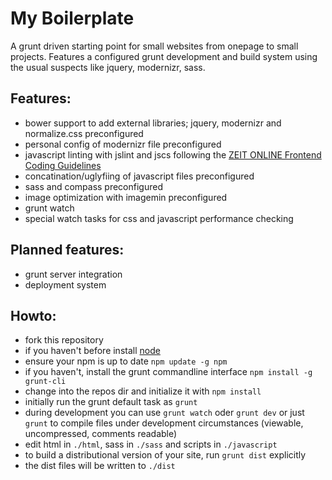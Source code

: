 # My Boilerplate

A grunt driven starting point for small websites from onepage to small projects. Features a configured grunt development and build system using the usual suspects like jquery, modernizr, sass.

## Features:
- bower support to add external libraries; jquery, modernizr and normalize.css preconfigured
- personal config of modernizr file preconfigured
- javascript linting with jslint and jscs following the [ZEIT ONLINE Frontend Coding Guidelines](https://github.com/ZeitOnline/coding-guidelines/blob/master/js/guidelines.md)
- concatination/uglyfiing of javascript files preconfigured
- sass and compass preconfigured
- image optimization with imagemin preconfigured
-  grunt watch
-  special watch tasks for css and javascript performance checking

## Planned features:
- grunt server integration
- deployment system

## Howto:
- fork this repository
- if you haven't before install [node](http://nodejs.org/)
- ensure your npm is up to date `npm update -g npm`
- if you haven't, install the grunt commandline interface `npm install -g grunt-cli`
- change into the repos dir and initialize it with `npm install`
- initially run the grunt default task as `grunt`
- during development you can use `grunt watch` oder `grunt dev` or just `grunt` to compile files under development circumstances (viewable, uncompressed, comments readable)
- edit html in `./html`, sass in `./sass` and scripts in `./javascript`
- to build a distributional version of your site, run `grunt dist` explicitly
- the dist files will be written to `./dist`
